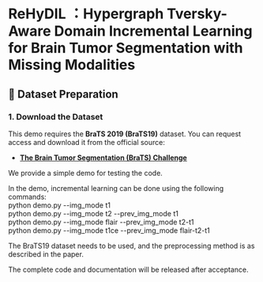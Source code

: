 # ReHyDIL ：Hypergraph Tversky-Aware Domain Incremental Learning for Brain Tumor Segmentation with Missing Modalities

## 📂 Dataset Preparation

### 1. Download the Dataset

This demo requires the **BraTS 2019 (BraTS19)** dataset. You can request access and download it from the official source:

* [**The Brain Tumor Segmentation (BraTS) Challenge**](https://www.med.upenn.edu/cbica/brats2019/registration.html)

We provide a simple demo for testing the code.

In the demo, incremental learning can be done using the following commands:  
python demo.py --img_mode t1  
python demo.py --img_mode t2 --prev_img_mode t1  
python demo.py --img_mode flair --prev_img_mode t2-t1  
python demo.py --img_mode t1ce --prev_img_mode flair-t2-t1  

The BraTS19 dataset needs to be used, and the preprocessing method is as described in the paper.

The complete code and documentation will be released after acceptance.
